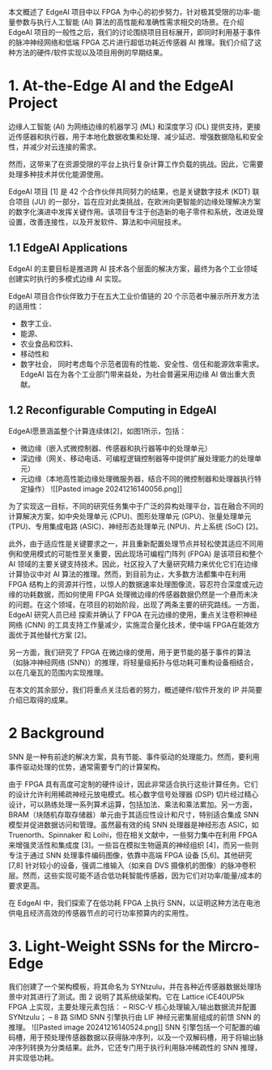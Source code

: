 本文概述了 EdgeAI 项目中以 FPGA 为中心的初步努力，针对极其受限的功率-能量参数与执行人工智能 (AI) 算法的高性能和准确性需求相交的场景。在介绍 EdgeAI 项目的一般性之后，我们的讨论围绕项目目标展开，即同时利用基于事件的脉冲神经网络和低端 FPGA 芯片进行超低功耗近传感器 AI 推理。我们介绍了这种方法的硬件/软件实现以及项目用例的早期结果。

# 1. At-the-Edge AI and the EdgeAI Project
边缘人工智能 (AI) 为网络边缘的机器学习 (ML) 和深度学习 (DL) 提供支持，更接近传感器和执行器，用于本地化数据收集和处理、减少延迟、增强数据隐私和安全性，并减少对云连接的需求。

然而，这带来了在资源受限的平台上执行复杂计算工作负载的挑战。因此，它需要处理多种技术并优化能源使用。

EdgeAI 项目 [1] 是 42 个合作伙伴共同努力的结果，也是关键数字技术 (KDT) 联合项目 (JU) 的一部分，旨在应对此类挑战，在欧洲向更智能的边缘处理解决方案的数字化演进中发挥关键作用。该项目专注于创造新的电子零件和系统，改进处理设置，改善连接性，以及开发软件、算法和中间层技术。

## 1.1 EdgeAI Applications
EdgeAI 的主要目标是推进跨 AI 技术各个层面的解决方案，最终为各个工业领域创建实时执行的多模式边缘 AI 实现。

EdgeAI 项目合作伙伴致力于在五大工业价值链的 20 个示范者中展示所开发方法的适用性：
- 数字工业、
- 能源、
- 农业食品和饮料、
- 移动性和
- 数字社会，
同时考虑每个示范者固有的性能、安全性、信任和能源效率需求。EdgeAI 旨在为各个工业部门带来益处，为社会普遍采用边缘 AI 做出重大贡献。

## 1.2 Reconfigurable Computing in EdgeAI
EdgeAI愿景涵盖整个计算连续体[2]，如图1所示，包括：
- 微边缘（嵌入式微控制器、传感器和执行器等中的处理单元）
- 深边缘（网关、移动电话、可编程逻辑控制器等中提供扩展处理能力的处理单元）
- 元边缘（本地高性能边缘处理微服务器，结合不同的微控制器和处理器执行特定操作）
![[Pasted image 20241216140056.png]]

为了实现这一目标，不同的研究任务集中于广泛的异构处理平台，旨在融合不同的计算解决方案，如中央处理单元 (CPU)、图形处理单元 (GPU)、张量处理单元 (TPU)、专用集成电路 (ASIC)、神经形态处理单元 (NPU)、片上系统 (SoC) [2]。

此外，由于适应性是关键要求之一，并且重新配置处理节点并轻松使其适应不同用例和使用模式的可能性至关重要，因此现场可编程门阵列 (FPGA) 是该项目和整个 AI 领域的主要关键支持技术。因此，社区投入了大量研究精力来优化它们在边缘计算协议中对 AI 算法的推理。然而，到目前为止，大多数方法都集中在利用 FPGA 结构上的资源并行性，以惊人的数据速率处理图像流，容忍符合深度或元边缘的功耗数据，而如何使用 FPGA 处理微边缘的传感器数据仍然是一个悬而未决的问题。在这个领域，在项目的初始阶段，出现了两条主要的研究路线。一方面，EdgeAI 研究人员已经
探索并确认了 FPGA 在元边缘的使用，重点关注卷积神经网络 (CNN) 的工具支持工作量减少，实施混合量化技术，使中端 FPGA在能效方面优于其他替代方案 [2]。

另一方面，我们研究了 FPGA 在微边缘的使用，用于更节能的基于事件的算法（如脉冲神经网络 (SNN)）的推理，将轻量级拓扑与低功耗可重构设备相结合，以在几毫瓦的范围内实现推理。

在本文的其余部分，我们将重点关注后者的努力，概述硬件/软件开发的 IP 并简要介绍已取得的成果。

# 2 Background
SNN 是一种有前途的解决方案，具有节能、事件驱动的处理能力。然而，要利用事件驱动处理的优势，通常需要专门的计算架构。

由于 FPGA 具有高度可定制的硬件设计，因此非常适合执行这些计算任务。它们的设计允许利用稀疏神经元放电模式。核心数字信号处理器 (DSP) 切片经过精心设计，可以熟练处理一系列算术运算，包括加法、乘法和乘法累加。另一方面，BRAM（块随机存取存储器）单元由于其适应性设计和尺寸，特别适合集成 SNN 模型并促进数据访问和管理。虽然最有效的纯 SNN 处理器是神经形态 ASIC，如 Truenorth、Spinnaker 和 Loihi，但在相关文献中，一些努力集中在利用 FPGA 来增强灵活性和集成度 [3]。一些旨在模拟生物逼真的神经组织 [4]，而另一些则专注于通过 SNN 处理事件编码图像，依靠中高端 FPGA 设备 [5,6]。其他研究 [7,8] 针对较小的设备，强调二维输入（如来自 DVS 摄像机的图像）的脉冲卷积层。然而，这些实现可能不适合低功耗智能传感器，因为它们对功率/能量/成本的要求更高。

在 EdgeAI 中，我们探索了在低功耗 FPGA 上执行 SNN，以证明这种方法在电池供电且经济高效的传感器节点的可行功率预算内的实用性。

# 3. Light-Weight SSNs for the Mircro-Edge
我们创建了一个架构模板，将其命名为 SYNtzulu，并在各种近传感器数据处理场景中对其进行了测试。图 2 说明了其系统级架构。它在 Lattice iCE40UP5k FPGA 上实现，主要处理元素包括：
– RISC-V 核心处理输入/输出数据流并配置 SYNtzulu；
– 8 路 SIMD SNN 引擎执行由 LIF 神经元密集层组成的前馈 SNN 的推理。
![[Pasted image 20241216140524.png]]
SNN 引擎包括一个可配置的编码槽，用于预处理传感器数据以获得脉冲序列，以及一个双解码槽，用于将输出脉冲序列转换为分类结果。此外，它还专门用于执行利用脉冲稀疏性的 SNN 推理，并实现低功耗。